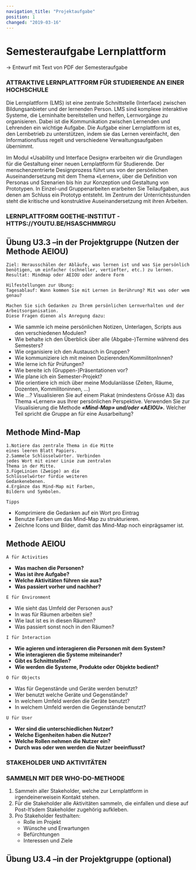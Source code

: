 ```yaml
---
navigation_title: "Projektaufgabe"
position: 1
changed: "2019-03-16"
---
```


# Semesteraufgabe Lernplattform

-> Entwurf mit Text von PDF der Semesteraufgabe

### ATTRAKTIVE LERNPLATTFORM FÜR STUDIERENDE AN EINER HOCHSCHULE

Die Lernplattform (LMS) ist eine zentrale Schnittstelle (Interface) zwischen
Bildungsanbieter und der lernenden Person. LMS sind komplexe interaktive
Systeme, die Lerninhalte bereitstellen und helfen, Lernvorgänge zu organisieren.
Dabei ist die Kommunikation zwischen Lernenden und Lehrenden ein wichtige
Aufgabe. Die Aufgabe einer Lernplattform ist es, den Lernbetrieb zu unterstützen,
indem sie das Lernen vereinfacht, den Informationsfluss regelt und verschiedene
Verwaltungsaufgaben übernimmt.

Im Modul «Usability und Interface Design» erarbeiten wir die Grundlagen für die
Gestaltung einer neuen Lernplattform für Studierende. Der menschenzentrierte
Designprozess führt uns von der persönlichen Auseinandersetzung mit dem Thema
«Lernen», über die Definition von Personas und Szenarien bis hin zur Konzeption
und Gestaltung von Prototypen. In Einzel-und Gruppenarbeiten erarbeiten Sie
Teilaufgaben, aus denen am Schluss ein Prototyp entsteht. Im Zentrum der
Unterrichtsstunden steht die kritische und konstruktive Auseinandersetzung mit
ihren Arbeiten.


### LERNPLATTFORM GOETHE-INSTITUT -HTTPS://YOUTU.BE/HSASCHMMRGU


## Übung U3.3 –in der Projektgruppe (Nutzen der Methode AEIOU)

```
Ziel: Herausschälen der Abläufe, was lernen ist und was Sie persönlich
benötigen, um einfacher (schneller, vertiefter, etc.) zu lernen.
Resultat: Mindmap oder AEIOU oder andere Form
```
```
Hilfestellungen zur Übung:
Tagesablauf: Wann kommen Sie mit Lernen in Berührung? Mit was oder wem genau?
```
```
Machen Sie sich Gedanken zu Ihrem persönlichen Lernverhalten und der Arbeitsorganisation.
Diese Fragen dienen als Anregung dazu:
```
- Wie sammle ich meine persönlichen Notizen, Unterlagen, Scripts aus den verschiedenen
    Modulen?
- Wie behalte ich den Überblick über alle (Abgabe-)Termine während des Semesters?
- Wie organisiere ich den Austausch in Gruppen?
- Wie kommuniziere ich mit meinen Dozierenden/KommilitonInnen?
- Wie lerne ich für Prüfungen?
- Wie bereite ich (Gruppen-)Präsentationen vor?
- Wie plane ich ein Semester-Projekt?
- Wie orientiere ich mich über meine Modulanlässe (Zeiten, Räume, Dozenten,
    Kommilitoninnen, ...)
- Wie ...?
Visualisieren Sie auf einem Plakat (mindestens Grösse A3) das Thema «Lernen» aus Ihrer
persönlichen Perspektive.
Verwenden Sie zur Visualisierung die Methode **_«Mind-Map» und/oder «AEIOU»._**
Welcher Teil spricht die Gruppe an für eine Ausarbeitung?


## Methode Mind-Map

```
1.Notiere das zentrale Thema in die Mitte
eines leeren Blatt Papiers.
2.Sammele Schlüsselwörter. Verbinden
jedes Wort mit einer Linie zum zentralen
Thema in der Mitte.
3.FügeLinien (Zweige) an die
Schlüsselwörter fürdie weiteren
Gedankenebenen.
4.Ergänze das Mind-Map mit Farben,
Bildern und Symbolen.
```
```
Tipps
```
- Komprimiere die Gedanken auf ein Wort pro Eintrag
- Benutze Farben um das Mind-Map zu strukturieren.
- Zeichne Icons und Bilder, damit das Mind-Map noch einprägsamer ist.


## Methode AEIOU

```
A für Activities
```
- **Was machen die Personen?**
- **Was ist ihre Aufgabe?**
- **Welche Aktivitäten führen sie aus?**
- **Was passiert vorher und nachher?**

```
E für Environment
```
- Wie sieht das Umfeld der Personen aus?
- In was für Räumen arbeiten sie?
- Wie laut ist es in diesen Räumen?
- Was passiert sonst noch in den Räumen?

```
I für Interaction
```
- **Wie agieren und interagieren die Personen mit**
    **dem System?**
- **Wie interagieren die Systeme miteinander?**
- **Gibt es Schnittstellen?**
- **Wie werden die Systeme, Produkte oder**
    **Objekte bedient?**

```
O für Objects
```
- Was für Gegenstände und Geräte werden
    benutzt?
- Wer benutzt welche Geräte und Gegenstände?
- In welchem Umfeld werden die Geräte benutzt?
- In welchem Umfeld werden die Gegenstände
    benutzt?

```
U für User
```
- **Wer sind die unterschiedlichen Nutzer?**
- **Welche Eigenheiten haben die Nutzer?**
- **Welche Rollen nehmen die Nutzer ein?**
- **Durch was oder wen werden die Nutzer**
    **beeinflusst?**


### STAKEHOLDER UND AKTIVITÄTEN

### SAMMELN MIT DER WHO-DO-METHODE

1. Sammeln aller Stakeholder, welche zur
    Lernplattform in irgendeinerweisein
    Kontakt stehen.
2. Für die Stakeholder alle Aktivitäten
    sammeln, die einfallen und diese auf
    Post-It’sdem Stakeholder zugehörig
    aufkleben.
3. Pro Stakeholder festhalten:
    - Rolle im Projekt
    - Wünsche und Erwartungen
    - Befürchtungen
    - Interessen und Ziele

## Übung U3.4 –in der Projektgruppe (optional)


